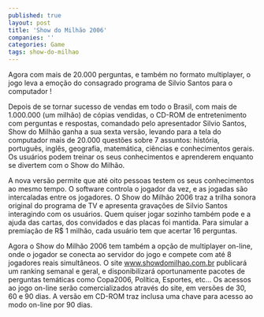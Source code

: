 ```yaml
---
published: true
layout: post
title: 'Show do Milhão 2006'
companies: ''
categories: Game
tags: show-do-milhao
---
```

Agora com mais de 20.000 perguntas, e também no formato multiplayer, o jogo leva a emoção do consagrado programa de Silvio Santos para o computador !

Depois de se tornar sucesso de vendas em todo o Brasil, com mais de 1.000.000 (um milhão) de cópias vendidas, o CD-ROM de entretenimento com perguntas e respostas, comandado pelo apresentador Silvio Santos, Show do Milhão ganha a sua sexta versão, levando para a tela do computador mais de 20.000 questões sobre 7 assuntos: história, português, inglês, geografia, matemática, ciências e conhecimentos gerais. Os usuários podem treinar os seus conhecimentos e aprenderem enquanto se divertem com o Show do Milhão.







A nova versão permite que até oito pessoas testem os seus conhecimentos ao mesmo tempo. O software controla o jogador da vez, e as jogadas são intercaladas entre os jogadores. O Show do Milhão 2006 traz a trilha sonora original do programa de TV e apresenta gravações de Silvio Santos interagindo com os usuários. Quem quiser jogar sozinho também pode e a ajuda das cartas, dos convidados e das placas foi mantida. Para simular a premiação de R$ 1 milhão, cada usuário tem que acertar 16 perguntas.

Agora o Show do Milhão 2006 tem também a opção de multiplayer on-line, onde o jogador se conecta ao servidor do jogo e compete com até 8 jogadores reais simultâneos. O site www.showdomilhao.com.br publicará um ranking semanal e geral, e disponibilizará oportunamente pacotes de perguntas temáticas como Copa2006, Política, Esportes, etc...
Os acessos ao jogo on-line serão comercializados através do site, em versões de 30, 60 e 90 dias.
A versão em CD-ROM traz inclusa uma chave para acesso ao modo on-line por 90 dias.





